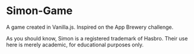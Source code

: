 # Simon-Game

A game created in Vanilla.js. Inspired on the App Brewery challenge.

As you should know, Simon is a registered trademark of Hasbro. Their use here is merely academic, for educational purposes only.
